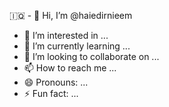 🇮🇶 - 👋 Hi, I’m @haiedirnieem
- 👀 I’m interested in ...
- 🌱 I’m currently learning ...
- 💞️ I’m looking to collaborate on ...
- 📫 How to reach me ...
- 😄 Pronouns: ...
- ⚡ Fun fact: ...

<!---
haiedirnieem/haiedirnieem is a ✨ special ✨ repository because its `README.md` (this file) appears on your GitHub profile.
You can click the Preview link to take a look at your changes.
--->
